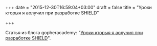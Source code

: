 +++
date = "2015-12-30T16:59:04+03:00"
draft = false
title = "Уроки кторыя я аолучил при разработке SHIELD"

+++

<p>Статья из блога gopheracademy:&nbsp;&quot;<a href="https://blog.gopheracademy.com/advent-2015/shield-backup-system/">Уроки кторыя я аолучил при разработке SHIELD</a>&quot;.</p>

